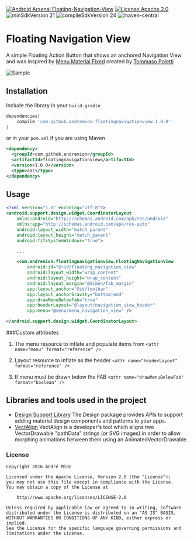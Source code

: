 [![Android Arsenal Floating-Navigation-View](https://img.shields.io/badge/Android%20Arsenal-Floating--Navigation--View-green.svg?style=true)](https://android-arsenal.com/details/1/4134)
[![License Apache 2.0](https://img.shields.io/badge/License-Apache%202.0-blue.svg?style=true)](http://www.apache.org/licenses/LICENSE-2.0)
![minSdkVersion 21](https://img.shields.io/badge/minSdkVersion-21-red.svg?style=true)
![compileSdkVersion 24](https://img.shields.io/badge/compileSdkVersion-24-yellow.svg?style=true)
![maven-central](https://img.shields.io/maven-central/v/com.github.andremion/floatingnavigationview.svg)
# Floating Navigation View

A simple Floating Action Button that shows an anchored Navigation View and was inspired by [Menu Material Fixed](http://www.uplabs.com/posts/menu-material-fixed) created by [Tommaso Poletti](http://www.uplabs.com/tomma5o)

![Sample](https://raw.githubusercontent.com/andremion/Floating-Navigation-View/master/art/sample.gif)

## Installation

Include the library in your `build.gradle`

```groovy
dependencies{
    compile 'com.github.andremion:floatingnavigationview:1.0.0'
}
```

or in your `pom.xml` if you are using Maven

```xml
<dependency>
  <groupId>com.github.andremion</groupId>
  <artifactId>floatingnavigationview</artifactId>
  <version>1.0.0</version>
  <type>aar</type>
</dependency>
```

## Usage

```xml
<?xml version="1.0" encoding="utf-8"?>
<android.support.design.widget.CoordinatorLayout
    xmlns:android="http://schemas.android.com/apk/res/android"
    xmlns:app="http://schemas.android.com/apk/res-auto"
    android:layout_width="match_parent"
    android:layout_height="match_parent"
    android:fitsSystemWindows="true">

    ...

    <com.andremion.floatingnavigationview.FloatingNavigationView
        android:id="@+id/floating_navigation_view"
        android:layout_width="wrap_content"
        android:layout_height="wrap_content"
        android:layout_margin="@dimen/fab_margin"
        app:layout_anchor="@id/toolbar"
        app:layout_anchorGravity="bottom|end"
        app:drawMenuBelowFab="true"
        app:headerLayout="@layout/navigation_view_header"
        app:menu="@menu/menu_navigation_view" />

</android.support.design.widget.CoordinatorLayout>
```

###Custom attributes

1. The menu resource to inflate and populate items from
`<attr name="menu" format="reference" />`
    
2. Layout resource to inflate as the header
`<attr name="headerLayout" format="reference" />`
    
3. If menu must be drawn below the FAB
`<attr name="drawMenuBelowFab" format="boolean" />`

## Libraries and tools used in the project

* [Design Support Library](http://developer.android.com/intl/pt-br/tools/support-library/features.html#design)
The Design package provides APIs to support adding material design components and patterns to your apps.
* [VectAlign](https://github.com/bonnyfone/vectalign)
VectAlign is a developer's tool which aligns two VectorDrawable "pathData" strings (or SVG images) in order to allow morphing animations between them using an AnimatedVectorDrawable.

### License

    Copyright 2016 André Mion

    Licensed under the Apache License, Version 2.0 (the "License");
    you may not use this file except in compliance with the License.
    You may obtain a copy of the License at

        http://www.apache.org/licenses/LICENSE-2.0

    Unless required by applicable law or agreed to in writing, software
    distributed under the License is distributed on an "AS IS" BASIS,
    WITHOUT WARRANTIES OR CONDITIONS OF ANY KIND, either express or implied.
    See the License for the specific language governing permissions and
    limitations under the License.

